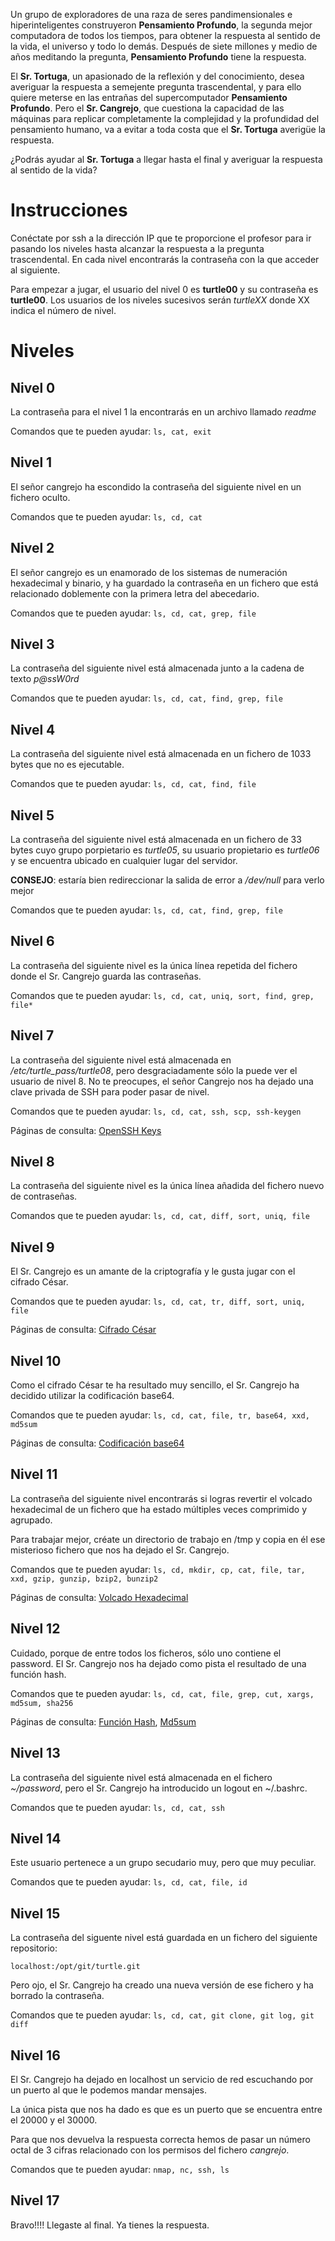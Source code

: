 Un grupo de exploradores de una raza de seres pandimensionales e hiperinteligentes construyeron **Pensamiento Profundo**, la segunda mejor computadora de todos los tiempos, para obtener la respuesta al sentido de la vida, el universo y todo lo demás. Después de siete millones y medio de años meditando la pregunta, **Pensamiento Profundo** tiene la respuesta.

El **Sr. Tortuga**, un apasionado de la reflexión y del conocimiento, desea averiguar la respuesta a semejente pregunta trascendental, y para ello quiere meterse en las entrañas del supercomputador **Pensamiento Profundo**. Pero el **Sr. Cangrejo**, que cuestiona la capacidad de las máquinas para replicar completamente la complejidad y la profundidad del pensamiento humano, va a evitar a toda costa que el **Sr. Tortuga** averigüe la respuesta.

¿Podrás ayudar al **Sr. Tortuga** a llegar hasta el final y averiguar la respuesta al sentido de la vida?

# Instrucciones

Conéctate por ssh a la dirección IP que te proporcione el profesor para ir pasando los niveles hasta alcanzar la respuesta a la pregunta trascendental. En cada nivel encontrarás la contraseña con la que acceder al siguiente.

Para empezar a jugar, el usuario del nivel 0 es **turtle00** y su contraseña es **turtle00**. Los usuarios de los niveles sucesivos serán *turtleXX* donde XX indica el número de nivel.

# Niveles

## Nivel 0

La contraseña para el nivel 1 la encontrarás en un archivo llamado *readme*

Comandos que te pueden ayudar: `ls, cat, exit`

## Nivel 1

El señor cangrejo ha escondido la contraseña del siguiente nivel en un fichero oculto.

Comandos que te pueden ayudar: `ls, cd, cat`

## Nivel 2

El señor cangrejo es un enamorado de los sistemas de numeración hexadecimal y binario, y ha guardado la contraseña en un fichero que está relacionado doblemente con la primera letra del abecedario.

Comandos que te pueden ayudar: `ls, cd, cat, grep, file`

## Nivel 3

La contraseña del siguiente nivel está almacenada junto a la cadena de texto *p@ssW0rd*

Comandos que te pueden ayudar: `ls, cd, cat, find, grep, file`

## Nivel 4

La contraseña del siguiente nivel está almacenada en un fichero de 1033 bytes que no es ejecutable.

Comandos que te pueden ayudar: `ls, cd, cat, find, file`

## Nivel 5

La contraseña del siguiente nivel está almacenada en un fichero de 33 bytes cuyo grupo porpietario es *turtle05*, su usuario propietario es *turtle06* y se encuentra ubicado en cualquier lugar del servidor.

**CONSEJO**: estaría bien redireccionar la salida de error a */dev/null* para verlo mejor

Comandos que te pueden ayudar: `ls, cd, cat, find, grep, file`

## Nivel 6

La contraseña del siguiente nivel es la única línea repetida del fichero donde el Sr. Cangrejo guarda las contraseñas.

Comandos que te pueden ayudar: `ls, cd, cat, uniq, sort, find, grep, file*`

## Nivel 7

La contraseña del siguiente nivel está almacenada en */etc/turtle_pass/turtle08*, pero desgraciadamente sólo la puede ver el usuario de nivel 8. No te preocupes, el señor Cangrejo nos ha dejado una clave privada de SSH para poder pasar de nivel.

Comandos que te pueden ayudar: `ls, cd, cat, ssh, scp, ssh-keygen`

Páginas de consulta: [OpenSSH Keys](https://help.ubuntu.com/community/SSH/OpenSSH/Keys)

## Nivel 8

La contraseña del siguiente nivel es la única línea añadida del fichero nuevo de contraseñas.

Comandos que te pueden ayudar: `ls, cd, cat, diff, sort, uniq, file`

## Nivel 9

El Sr. Cangrejo es un amante de la criptografía y le gusta jugar con el cifrado César.

Comandos que te pueden ayudar: `ls, cd, cat, tr, diff, sort, uniq, file`

Páginas de consulta: [Cifrado César](https://es.wikipedia.org/wiki/ROT13)

## Nivel 10

Como el cifrado César te ha resultado muy sencillo, el Sr. Cangrejo ha decidido utilizar la codificación base64.

Comandos que te pueden ayudar: `ls, cd, cat, file, tr, base64, xxd, md5sum`

Páginas de consulta: [Codificación base64](https://es.wikipedia.org/wiki/Base64)

## Nivel 11

La contraseña del siguiente nivel encontrarás si logras revertir el volcado hexadecimal de un fichero que ha estado múltiples veces comprimido y agrupado.

Para trabajar mejor, créate un directorio de trabajo en /tmp y copia en él ese misterioso fichero que nos ha dejado el Sr. Cangrejo.

Comandos que te pueden ayudar: `ls, cd, mkdir, cp, cat, file, tar, xxd, gzip, gunzip, bzip2, bunzip2`

Páginas de consulta: [Volcado Hexadecimal](https://en.wikipedia.org/wiki/Hex_dump)

## Nivel 12

Cuidado, porque de entre todos los ficheros, sólo uno contiene el password. El Sr. Cangrejo nos ha dejado como pista el resultado de una función hash.

Comandos que te pueden ayudar: `ls, cd, cat, file, grep, cut, xargs, md5sum, sha256`

Páginas de consulta: [Función Hash](https://es.wikipedia.org/wiki/Funci%C3%B3n_hash), [Md5sum](https://es.wikipedia.org/wiki/Md5sum)

## Nivel 13

La contraseña del siguiente nivel está almacenada en el fichero *~/password*, pero el Sr. Cangrejo ha introducido un logout en ~/.bashrc.

Comandos que te pueden ayudar: `ls, cd, cat, ssh`

## Nivel 14

Este usuario pertenece a un grupo secudario muy, pero que muy peculiar.

Comandos que te pueden ayudar: `ls, cd, cat, file, id`

## Nivel 15

La contraseña del siguente nivel está guardada en un fichero del siguiente repositorio:
```
localhost:/opt/git/turtle.git
```
Pero ojo, el Sr. Cangrejo ha creado una nueva versión de ese fichero y ha borrado la contraseña.

Comandos que te pueden ayudar: `ls, cd, cat, git clone, git log, git diff`

## Nivel 16

El Sr. Cangrejo ha dejado en localhost un servicio de red escuchando por un puerto al que le podemos mandar mensajes.

La única pista que nos ha dado es que es un puerto que se encuentra entre el 20000 y el 30000.

Para que nos devuelva la respuesta correcta hemos de pasar un número octal de 3 cifras relacionado con los permisos del fichero *cangrejo*. 

Comandos que te pueden ayudar: `nmap, nc, ssh, ls`

## Nivel 17

Bravo!!!! Llegaste al final. Ya tienes la respuesta.


